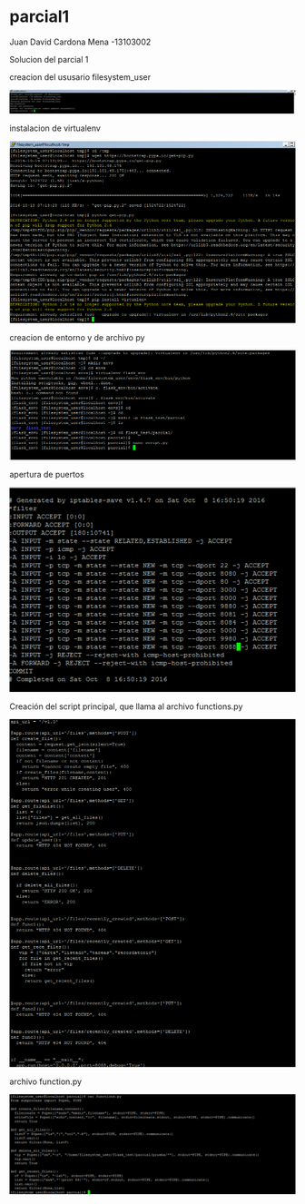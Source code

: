 # parcial1
Juan David Cardona Mena -13103002

Solucion del parcial 1

creacion del ususario filesystem_user
 
 ![alt tag](https://raw.githubusercontent.com/jdcmena/parcial1/master/filesystem_user.png)
 
 
instalacion de virtualenv

 ![alt tag](https://raw.githubusercontent.com/jdcmena/parcial1/master/virualen.png)
 
 creacion de entorno y de archivo py
 
 ![alt tag](https://raw.githubusercontent.com/jdcmena/parcial1/master/entorno.png)


apertura de puertos

 ![alt tag](https://raw.githubusercontent.com/jdcmena/parcial1/master/puertos.png)
 
 Creación del script principal, que llama al archivo functions.py
 
  ![alt tag](https://raw.githubusercontent.com/jdcmena/parcial1/master/principal.png)
  
  archivo function.py
  
 ![alt tag](https://raw.githubusercontent.com/jdcmena/parcial1/master/functionspy.png)

  
